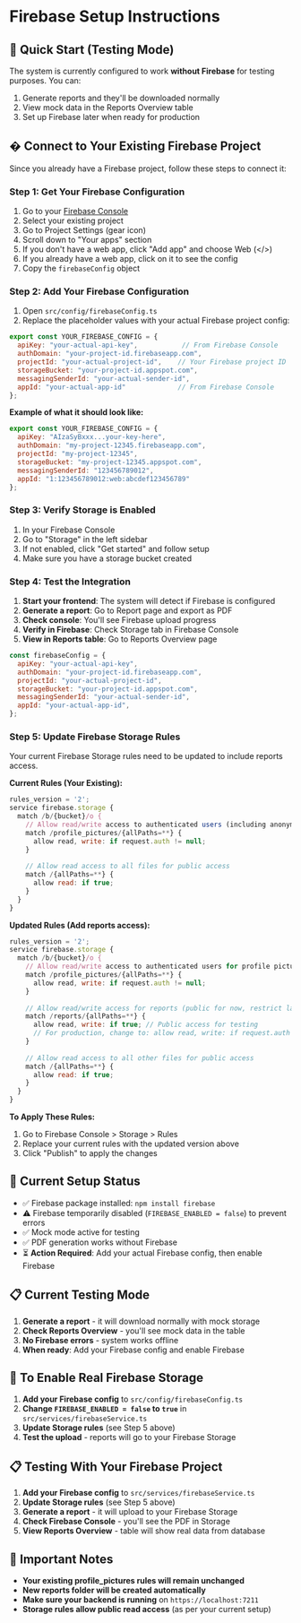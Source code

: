 # Firebase Setup Instructions

## 🚀 Quick Start (Testing Mode)

The system is currently configured to work **without Firebase** for testing purposes. You can:

1. Generate reports and they'll be downloaded normally
2. View mock data in the Reports Overview table
3. Set up Firebase later when ready for production

## � Connect to Your Existing Firebase Project

Since you already have a Firebase project, follow these steps to connect it:

### Step 1: Get Your Firebase Configuration

1. Go to your [Firebase Console](https://console.firebase.google.com/)
2. Select your existing project
3. Go to Project Settings (gear icon)
4. Scroll down to "Your apps" section
5. If you don't have a web app, click "Add app" and choose Web (</>)
6. If you already have a web app, click on it to see the config
7. Copy the `firebaseConfig` object

### Step 2: Add Your Firebase Configuration

1. Open `src/config/firebaseConfig.ts`
2. Replace the placeholder values with your actual Firebase project config:

```javascript
export const YOUR_FIREBASE_CONFIG = {
  apiKey: "your-actual-api-key",           // From Firebase Console
  authDomain: "your-project-id.firebaseapp.com",
  projectId: "your-actual-project-id",    // Your Firebase project ID
  storageBucket: "your-project-id.appspot.com",
  messagingSenderId: "your-actual-sender-id",
  appId: "your-actual-app-id"             // From Firebase Console
};
```

**Example of what it should look like:**
```javascript
export const YOUR_FIREBASE_CONFIG = {
  apiKey: "AIzaSyBxxx...your-key-here",
  authDomain: "my-project-12345.firebaseapp.com",
  projectId: "my-project-12345",
  storageBucket: "my-project-12345.appspot.com",
  messagingSenderId: "123456789012",
  appId: "1:123456789012:web:abcdef123456789"
};
```

### Step 3: Verify Storage is Enabled

1. In your Firebase Console
2. Go to "Storage" in the left sidebar
3. If not enabled, click "Get started" and follow setup
4. Make sure you have a storage bucket created

### Step 4: Test the Integration

1. **Start your frontend**: The system will detect if Firebase is configured
2. **Generate a report**: Go to Report page and export as PDF
3. **Check console**: You'll see Firebase upload progress
4. **Verify in Firebase**: Check Storage tab in Firebase Console
5. **View in Reports table**: Go to Reports Overview page

```javascript
const firebaseConfig = {
  apiKey: "your-actual-api-key",
  authDomain: "your-project-id.firebaseapp.com",
  projectId: "your-actual-project-id",
  storageBucket: "your-project-id.appspot.com",
  messagingSenderId: "your-actual-sender-id",
  appId: "your-actual-app-id",
};
```

### Step 5: Update Firebase Storage Rules

Your current Firebase Storage rules need to be updated to include reports access. 

**Current Rules (Your Existing):**
```javascript
rules_version = '2';
service firebase.storage {
  match /b/{bucket}/o {
    // Allow read/write access to authenticated users (including anonymous)
    match /profile_pictures/{allPaths=**} {
      allow read, write: if request.auth != null;
    }
    
    // Allow read access to all files for public access
    match /{allPaths=**} {
      allow read: if true;
    }
  }
}
```

**Updated Rules (Add reports access):**
```javascript
rules_version = '2';
service firebase.storage {
  match /b/{bucket}/o {
    // Allow read/write access to authenticated users for profile pictures
    match /profile_pictures/{allPaths=**} {
      allow read, write: if request.auth != null;
    }
    
    // Allow read/write access for reports (public for now, restrict later if needed)
    match /reports/{allPaths=**} {
      allow read, write: if true; // Public access for testing
      // For production, change to: allow read, write: if request.auth != null;
    }
    
    // Allow read access to all other files for public access
    match /{allPaths=**} {
      allow read: if true;
    }
  }
}
```

**To Apply These Rules:**
1. Go to Firebase Console > Storage > Rules
2. Replace your current rules with the updated version above
3. Click "Publish" to apply the changes

## 🔧 Current Setup Status

- ✅ Firebase package installed: `npm install firebase`
- ⚠️ Firebase temporarily disabled (`FIREBASE_ENABLED = false`) to prevent errors
- ✅ Mock mode active for testing
- ✅ PDF generation works without Firebase
- ⏳ **Action Required**: Add your actual Firebase config, then enable Firebase

## 📋 Current Testing Mode

1. **Generate a report** - it will download normally with mock storage
2. **Check Reports Overview** - you'll see mock data in the table  
3. **No Firebase errors** - system works offline
4. **When ready**: Add your Firebase config and enable Firebase

## 🚨 To Enable Real Firebase Storage

1. **Add your Firebase config** to `src/config/firebaseConfig.ts`
2. **Change `FIREBASE_ENABLED = false` to `true`** in `src/services/firebaseService.ts`
3. **Update Storage rules** (see Step 5 above)
4. **Test the upload** - reports will go to your Firebase Storage

## 📋 Testing With Your Firebase Project

1. **Add your Firebase config** to `src/services/firebaseService.ts`
2. **Update Storage rules** (see Step 5 above) 
3. **Generate a report** - it will upload to your Firebase Storage
4. **Check Firebase Console** - you'll see the PDF in Storage
5. **View Reports Overview** - table will show real data from database

## 🚨 Important Notes

- **Your existing profile_pictures rules will remain unchanged**
- **New reports folder will be created automatically**
- **Make sure your backend is running** on `https://localhost:7211`
- **Storage rules allow public read access** (as per your current setup)
